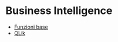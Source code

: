 # Business Intelligence
- [Funzioni base](Sorgenti/DOC/TA/B£AMO/D9BASE.md)
- [QLik](Sorgenti/DOC/TA/B£AMO/D9QLIK.md)
